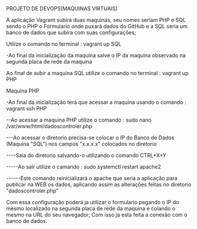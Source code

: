 PROJETO DE DEVOPS(MAQUINAS VIRTUAIS)

A aplicação Vagrant subirá duas maquinas, seu nomes seriam PHP e SQL sendo o PHP o Formulario onde puxará dados do GitHub e a SQL seria um banco de dados que subira
com suas configurações;

Utilize o comando no terminal : vagrant up SQL

-Ao final da inicialização da maquina salve o IP da maquina observado na segunda placa de rede da maquina

Ao final de subir a maquina SQL utilize o comando no terminal : vagrant up PHP

Maquina PHP

-Ao final da inicialização terá que acessar a maquina usando o comando : vagrant ssh PHP

--Ao acessar a maquina PHP utilize o comando : sudo nano /var/www/html/dadoscontroler.php

---Ao acessar o diretorio precisa-se colocar o IP do Banco de Dados (Maquina "SQL") nos campos "x.x.x.x" colocados no diretorio

----Saia do diretorio salvando-o utilizando o comando CTRL+X+Y

-----Ao sair utilize o camando : sudo systemctl restart apache2

------Este comando reinicializará o apache que seria a aplicação para publicar na WEB os dados, aplicando assim as alterações feitas no diretorio "dadoscontroler.php"

Com essa configuração poderá ja utilizar o formulario pegando o IP do mesmo localizado na segunda placa de rede da maquina e colando o mesmo na URL do seu navegador;
Com isso ja esta feita a conexão com o banco de dados.

